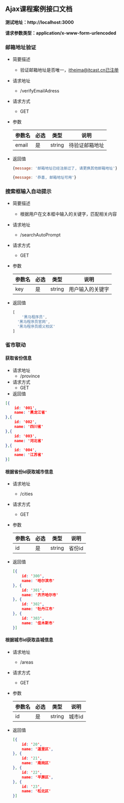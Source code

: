 ## Ajax课程案例接口文档

**测试地址：http://localhost:3000**

**请求参数类型：application/x-www-form-urlencoded**







### 邮箱地址验证

- 简要描述

  - 验证邮箱地址是否唯一，itheima@itcast.cn已注册

- 请求地址

  - /verifyEmailAdress

- 请求方式

  - GET

- 参数

  | 参数名 | 必选 | 类型   | 说明           |
  | ------ | ---- | ------ | -------------- |
  | email  | 是   | string | 待验证邮箱地址 |

- 返回值

  ```javascript
  {message: '邮箱地址已经注册过了, 请更换其他邮箱地址'}
  ```

  ```javascript
  {message: '恭喜, 邮箱地址可用'}
  ```







### 搜索框输入自动提示

- 简要描述

  - 根据用户在文本框中输入的关键字，匹配相关内容

- 请求地址

  - /searchAutoPrompt

- 请求方式

  - GET

- 参数

  | 参数名 | 必选 | 类型   | 说明             |
  | ------ | ---- | ------ | ---------------- |
  | key    | 是   | string | 用户输入的关键字 |

- 返回值

  ```javascript
  [
      '黑马程序员',
  	'黑马程序员官网',
  	'黑马程序员顺义校区'
  ]
  ```









### 省市联动

#### 获取省份信息

- 请求地址
  - /province
- 请求方式
  - GET
- 返回值

```json
[{
    id: '001',
    name: '黑龙江省'
},{
    id: '002',
    name: '四川省'
},{
    id: '003',
    name: '河北省'
},{
    id: '004',
    name: '江苏省'
}]
```

#### 根据省份id获取城市信息

- 请求地址

  - /cities

- 请求方式

  - GET

- 参数

  | 参数名 | 必选 | 类型   | 说明   |
  | ------ | ---- | ------ | ------ |
  | id     | 是   | string | 省份id |

- 返回值

  ```json
  [{
      id: '300',
      name: '哈尔滨市'
  }, {
      id: '301',
      name: '齐齐哈尔市'
  }, {
      id: '302',
      name: '牡丹江市'
  }, {
      id: '303',
      name: '佳木斯市'
  }]
  ```

#### 根据城市id获取县城信息

- 请求地址

  - /areas

- 请求方式

  - GET

- 参数

  | 参数名 | 必选 | 类型   | 说明   |
  | ------ | ---- | ------ | ------ |
  | id     | 是   | string | 城市id |

- 返回值

  ```json
  [{
      id: '20',
      name: '道里区',
  }, {
      id: '21',
      name: '南岗区'
  }, {
      id: '22',
      name: '平房区',
  }, {
      id: '23',
      name: '松北区'
  }]
  ```

  